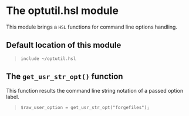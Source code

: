 # The optutil.hsl module

This module brings a ``HSL`` functions for command line options handling.

## Default location of this module

>``include ~/optutil.hsl``

## The ``get_usr_str_opt()`` function

This function results the command line string notation of a passed option label.

>``$raw_user_option = get_usr_str_opt("forgefiles");``

